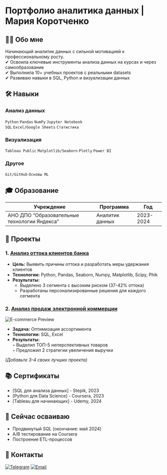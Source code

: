 # Портфолио аналитика данных | Мария Коротченко

## 👨‍🎓 Обо мне
Начинающий аналитик данных с сильной мотивацией к профессиональному росту.  
✔ Освоила ключевые инструменты анализа данных на курсах и через самообразование  
✔ Выполнила 10+ учебных проектов с реальными datasets  
✔ Развиваю навыки в SQL, Python и визуализации данных  

## 🛠 Навыки
### **Анализ данных**
`Python` `Pandas` `NumPy` `Jupyter Notebook`  
`SQL` `Excel/Google Sheets` `Статистика` 

### **Визуализация**
`Tableau Public` `Matplotlib/Seaborn`
 `Plotly` `Power BI`

### **Другое**
`Git/GitHub` `Основы ML` 

## 🎓 Образование
| Учреждение | Программа | Год |
|------------|-----------|-----|
| АНО ДПО “Образовательные технологии Яндекса” | Аналитик данных | 2023-2024 |

## 💼 Проекты

### 1. [Анализ оттока клиентов банка](https://github.com/Mariya-Korotchenko/Portfolio/tree/main/Analysis%20of%20the%20bank's%20customer%20outflow)
- **Цель:** Выявить причины оттока и разработать меры удержания клиентов
- **Технологии:** Python, Pandas, Seaborn, Numpy, Matplotlib, Scipy, Phik    
- **Результаты:**  
  - Выделено 3 сегмента с высоким риском (37-42% оттока)
  - Разработаны персонализированные решения для каждого сегмента  

### 2. [Анализ продаж электронной коммерции](ссылка_на_проект)
![E-commerce Preview](https://via.placeholder.com/600x300/2D4263/FFFFFF?text=E-commerce+Sales)
- **Задача:** Оптимизация ассортимента
- **Технологии:** SQL, Excel
- **Результаты:**  
  ◦ Выделил ТОП-5 неперспективных товаров  
  ◦ Предложил 2 стратегии увеличения выручки

*(Добавьте 3-4 своих лучших проекта)*

## 📚 Сертификаты
- [SQL для анализа данных] - Stepik, 2023
- [Python для Data Science] - Coursera, 2023
- [Tableau для начинающих] - Udemy, 2024

## 🚀 Сейчас осваиваю
- Продвинутый SQL (окончание: май 2024)
- A/B тестирование на Coursera
- Построение ETL-процессов

## 📩 Контакты
[![Telegram](https://img.shields.io/badge/Telegram-26A5E4?logo=telegram&logoColor=white)](https://t.me/mariya_june)
[![Email](https://img.shields.io/badge/Email-EA4335?logo=gmail&logoColor=white)](mailto:maruya_june95@mail.ru)
